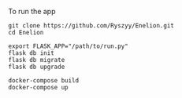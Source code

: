 To run the app

    git clone https://github.com/Ryszyy/Enelion.git
    cd Enelion
    
    export FLASK_APP="/path/to/run.py"
    flask db init
    flask db migrate
    flask db upgrade
    
    docker-compose build
    docker-compose up
